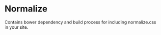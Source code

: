 Normalize
=========

Contains bower dependency and build process for including normalize.css in your site.

